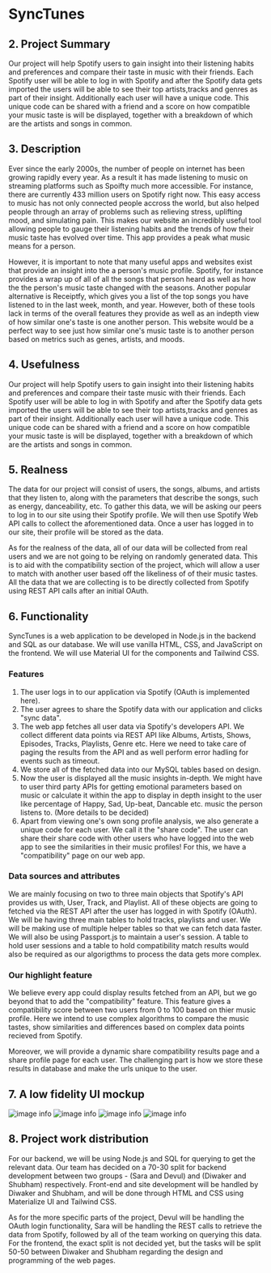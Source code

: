 # SyncTunes

## 2. Project Summary

Our project will help Spotify users to gain insight into their listening habits and preferences and compare their taste in music with their friends. Each Spotify user will be able to log in with Spotify and after the Spotify data gets imported the users will be able to see their  top artists,tracks and genres as part of their insight. Additionally each user will have a unique code. This unique code can be shared with a friend and a score on how compatible your music taste is will be displayed, together with a breakdown of which are the artists and songs in common.


## 3. Description
Ever since the early 2000s, the number of people on internet has been growing rapidly every year. As a result it has made listening to music on streaming platforms such as Spoifty much more accessible. For instance, there are currently 433 million users on Spotify right now. This easy access to music has not only connected people accross the world, but also helped people through an array of problems such as relieving stress, uplifting mood, and simulating pain. This makes our website an incredibly useful tool allowing people to gauge their listening habits and the trends of how their music taste has evolved over time. This app provides a peak what music means for a person. 

However, it is important to note that many useful apps and websites exist that provide an insight into the a person's music profile. Spotify, for instance provides a wrap up of all of all the songs that person heard as well as how the the person's music taste changed with the seasons. Another popular alternative is Receiptfy, which gives you a list of the top songs you have listened to in the last week, month, and year. However, both of these tools lack in terms of the overall features they provide as well as an indepth view of how similar one's taste is one another person. This website would be a perfect way to see just how similar one's music taste is to another person based on metrics such as genes, artists, and moods. 


## 4. Usefulness

Our project will help Spotify users to gain insight into their listening habits and preferences and compare their taste music with their friends. Each Spotify user will be able to log in with Spotify and after the Spotify data gets imported the users will be able to see their  top artists,tracks and genres as part of their insight. Additionally each user will have a unique code. This unique code can be shared with a friend and a score on how compatible your music taste is will be displayed, together with a breakdown of which are the artists and songs in common.

## 5. Realness

The data for our project will consist of users, the songs, albums, and artists that they listen to, along with the parameters that describe the songs, such as energy, danceability, etc. To gather this data, we will be asking our peers to log in to our site using their Spotify profile. We will then use Spotify Web API calls to collect the aforementioned data. Once a user has logged in to our site, their profile will be stored as the data. 

As for the realness of the data, all of our data will be collected from real users and we are not going to be relying on randomly generated data. This is to aid with the compatibility section of the project, which will allow a user to match with another user based off the likeliness of of their music tastes. All the data that we are collecting is to be directly collected from Spotify using REST API calls after an initial OAuth.

## 6. Functionality

SyncTunes is a web application to be developed in Node.js in the backend and SQL as our database. We will use vanilla HTML, CSS, and JavaScript on the frontend. We will use Material UI for the components and Tailwind CSS.

### Features
1. The user logs in to our application via Spotify (OAuth is implemented here).
2. The user agrees to share the Spotify data with our application and clicks "sync data".
3. The web app fetches all user data via Spotify's developers API. We collect different data points via REST API like Albums, Artists, Shows, Episodes, Tracks, Playlists, Genre etc. Here we need to take care of paging the results from the API and as well perform error hadling for events such as timeout.
4. We store all of the fetched data into our MySQL tables based on design. 
5. Now the user is displayed all the music insights in-depth. We might have to user third party APIs for getting emotional parameters based on music or calculate it within the app to display in depth insight to the user like percentage of Happy, Sad, Up-beat, Dancable etc. music the person listens to. (More details to be decided)
6. Apart from viewing one's own song profile analysis, we also generate a unique code for each user. We call it the "share code". The user can share their share code with other users who have logged into the web app to see the similarities in their music profiles! For this, we have a "compatibility" page on our web app.

### Data sources and attributes
We are mainly focusing on two to three main objects that Spotify's API provides us with, User, Track, and Playlist. All of these objects are going to fetched via the REST API after the user has logged in with Spotify (OAuth). We will be having three main tables to hold tracks, playlists and user. We will be making use of multiple helper tables so that we can fetch data faster. We will also be using Passport.js to maintain a user's session. A table to hold user sessions and a table to hold compatibility match results would also be required as our algorigthms to process the data gets more complex.

### Our highlight feature
We believe every app could display results fetched from an API, but we go beyond that to add the "compatibility" feature. This feature gives a compatibility score between two users from 0 to 100 based on thier music profile. Here we intend to use complex algorithms to compare the music tastes, show similarities and differences based on complex data points recieved from Spotify.

Moreover, we will provide a dynamic share compatibility results page and a share profile page for each user. The challenging part is how we store these results in database and make the urls unique to the user.

## 7. A low fidelity UI mockup
![image info](/doc/IMG-0349.jpg)
![image info](/doc/IMG-0350.jpg)
![image info](/doc/IMG-0351.jpg)
![image info](/doc/IMG-0353.jpg)

## 8. Project work distribution
For our backend, we will be using Node.js and SQL for querying to get the relevant data. Our team has decided on a 70-30 split for backend development between two groups - (Sara and Devul) and (Diwaker and Shubham) respectively. Front-end and site development will be handled by Diwaker and Shubham, and will be done through HTML and CSS using Materialize UI and Tailwind CSS.

As for the more specific parts of the project, Devul will be handling the OAuth login functionality, Sara will be handling the REST calls to retrieve the data from Spotify, followed by all of the team working on querying this data. For the frontend, the exact split is not decided yet, but the tasks will be split 50-50 between Diwaker and Shubham regarding the design and programming of the web pages.
